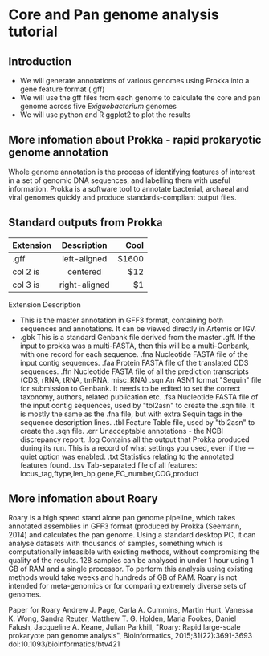 # Core and Pan genome analysis tutorial

## Introduction
- We will generate annotations of various genomes using Prokka into a gene feature format (.gff)
- We will use the gff files from each genome to calculate the core and pan genome across five *Exiguobacterium* genomes
- We will use python and R ggplot2 to plot the results

## More infomation about Prokka - rapid prokaryotic genome annotation

Whole genome annotation is the process of identifying features of interest in a set of genomic DNA sequences, and labelling them with useful information. Prokka is a software tool to annotate bacterial, archaeal and viral genomes quickly and produce standards-compliant output files.

## Standard outputs from Prokka

| Extension| Description   |  Cool |
|----------|:-------------:|------:|
| .gff|  left-aligned | $1600 |
| col 2 is |    centered   |   $12 |
| col 3 is | right-aligned |    $1 |

Extension 	Description
-  	This is the master annotation in GFF3 format, containing both sequences and annotations. It can be viewed directly in Artemis or IGV.
- .gbk 	This is a standard Genbank file derived from the master .gff. If the input to prokka was a multi-FASTA, then this will be a multi-Genbank, with one record for each sequence.
.fna 	Nucleotide FASTA file of the input contig sequences.
.faa 	Protein FASTA file of the translated CDS sequences.
.ffn 	Nucleotide FASTA file of all the prediction transcripts (CDS, rRNA, tRNA, tmRNA, misc_RNA)
.sqn 	An ASN1 format "Sequin" file for submission to Genbank. It needs to be edited to set the correct taxonomy, authors, related publication etc.
.fsa 	Nucleotide FASTA file of the input contig sequences, used by "tbl2asn" to create the .sqn file. It is mostly the same as the .fna file, but with extra Sequin tags in the sequence description lines.
.tbl 	Feature Table file, used by "tbl2asn" to create the .sqn file.
.err 	Unacceptable annotations - the NCBI discrepancy report.
.log 	Contains all the output that Prokka produced during its run. This is a record of what settings you used, even if the --quiet option was enabled.
.txt 	Statistics relating to the annotated features found.
.tsv 	Tab-separated file of all features: locus_tag,ftype,len_bp,gene,EC_number,COG,product

## More infomation about Roary

Roary is a high speed stand alone pan genome pipeline, which takes annotated assemblies in GFF3 format (produced by Prokka (Seemann, 2014) and calculates the pan genome. Using a standard desktop PC, it can analyse datasets with thousands of samples, something which is computationally infeasible with existing methods, without compromising the quality of the results. 128 samples can be analysed in under 1 hour using 1 GB of RAM and a single processor. To perform this analysis using existing methods would take weeks and hundreds of GB of RAM. Roary is not intended for meta-genomics or for comparing extremely diverse sets of genomes. 

Paper for Roary
Andrew J. Page, Carla A. Cummins, Martin Hunt, Vanessa K. Wong, Sandra Reuter, Matthew T. G. Holden, Maria Fookes, Daniel Falush, Jacqueline A. Keane, Julian Parkhill, "Roary: Rapid large-scale prokaryote pan genome analysis", Bioinformatics, 2015;31(22):3691-3693 doi:10.1093/bioinformatics/btv421
